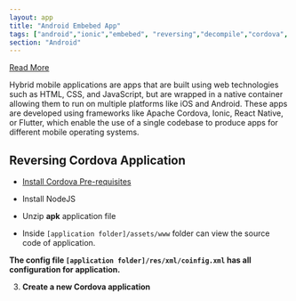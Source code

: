 ```yaml
---
layout: app
title: "Android Embebed App"
tags: ["android","ionic","embebed", "reversing","decompile","cordova", "hibrid"]
section: "Android"
---
```


[Read More](https://infosecwriteups.com/recreating-cordova-mobile-apps-to-bypass-security-implementations-8845ff7bdc58)

Hybrid mobile applications are apps that are built using web technologies such as HTML, CSS, and JavaScript, but are wrapped in a native container allowing them to run on multiple platforms like iOS and Android. These apps are developed using frameworks like Apache Cordova, Ionic, React Native, or Flutter, which enable the use of a single codebase to produce apps for different mobile operating systems.

## Reversing Cordova Application

* [Install Cordova Pre-requisites](https://cordova.apache.org/docs/en/11.x/guide/cli/#install-pre-requisites-for-building)

* Install NodeJS

* Unzip **apk** application file
* Inside `[application folder]/assets/www` folder can view the source code of application.


**The config file `[application folder]/res/xml/coinfig.xml` has all configuration for application.**


3. **Create a new Cordova application**

